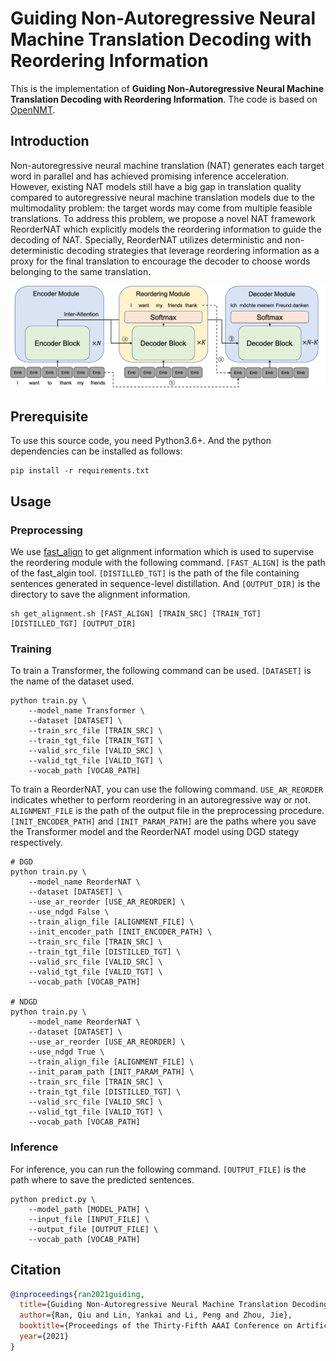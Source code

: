 # Guiding Non-Autoregressive Neural Machine Translation Decoding with Reordering Information

This is the implementation of **Guiding Non-Autoregressive Neural Machine Translation Decoding with Reordering Information**. The code is based on [OpenNMT](https://github.com/OpenNMT/OpenNMT-py).

## Introduction
Non-autoregressive neural machine translation (NAT) generates each target word in parallel and has achieved promising inference acceleration. However, existing NAT models still have a big gap in translation quality compared to autoregressive neural machine translation models due to the multimodality problem: the target words may come from multiple feasible translations. To address this problem, we propose a novel NAT framework ReorderNAT which explicitly models the reordering information to guide the decoding of NAT. Specially, ReorderNAT utilizes deterministic and non-deterministic decoding strategies that leverage reordering information as a proxy for the final translation to encourage the decoder to choose words belonging to the same translation. 

![img](./img.png)

## Prerequisite

To use this source code, you need Python3.6+. And the python dependencies can be installed as follows:

```
pip install -r requirements.txt
```

## Usage

### Preprocessing

We use [fast\_align](https://github.com/clab/fast_align) to get alignment information which is used to supervise the reordering module with the following command. `[FAST_ALIGN]` is the path of the fast\_algin tool. `[DISTILLED_TGT]` is the path of the file containing sentences generated in sequence-level distillation. And `[OUTPUT_DIR]` is the directory to save the alignment information.

```
sh get_alignment.sh [FAST_ALIGN] [TRAIN_SRC] [TRAIN_TGT] [DISTILLED_TGT] [OUTPUT_DIR]
```

### Training

To train a Transformer, the following command can be used. `[DATASET]` is the name of the dataset used.

```
python train.py \
    --model_name Transformer \
    --dataset [DATASET] \
    --train_src_file [TRAIN_SRC] \
    --train_tgt_file [TRAIN_TGT] \
    --valid_src_file [VALID_SRC] \
    --valid_tgt_file [VALID_TGT] \
    --vocab_path [VOCAB_PATH]

```

To train a ReorderNAT, you can use the following command. `USE_AR_REORDER` indicates whether to perform reordering in an autoregressive way or not. `ALIGNMENT_FILE` is the path of the output file in the preprocessing procedure. `[INIT_ENCODER_PATH]` and `[INIT_PARAM_PATH]` are the paths where you save the Transformer model and the ReorderNAT model using DGD stategy respectively.

```
# DGD
python train.py \
    --model_name ReorderNAT \
    --dataset [DATASET] \
    --use_ar_reorder [USE_AR_REORDER] \
    --use_ndgd False \
    --train_align_file [ALIGNMENT_FILE] \
    --init_encoder_path [INIT_ENCODER_PATH] \
    --train_src_file [TRAIN_SRC] \
    --train_tgt_file [DISTILLED_TGT] \
    --valid_src_file [VALID_SRC] \
    --valid_tgt_file [VALID_TGT] \
    --vocab_path [VOCAB_PATH]

# NDGD
python train.py \
    --model_name ReorderNAT \
    --dataset [DATASET] \
    --use_ar_reorder [USE_AR_REORDER] \
    --use_ndgd True \
    --train_align_file [ALIGNMENT_FILE] \
    --init_param_path [INIT_PARAM_PATH] \
    --train_src_file [TRAIN_SRC] \
    --train_tgt_file [DISTILLED_TGT] \
    --valid_src_file [VALID_SRC] \
    --valid_tgt_file [VALID_TGT] \
    --vocab_path [VOCAB_PATH]
```

### Inference

For inference, you can run the following command. `[OUTPUT_FILE]` is the path where to save the predicted sentences.

```
python predict.py \
    --model_path [MODEL_PATH] \
    --input_file [INPUT_FILE] \
    --output_file [OUTPUT_FILE] \
    --vocab_path [VOCAB_PATH]
```

## Citation

```bibtex
@inproceedings{ran2021guiding,
  title={Guiding Non-Autoregressive Neural Machine Translation Decoding with Reordering Information},
  author={Ran, Qiu and Lin, Yankai and Li, Peng and Zhou, Jie},
  booktitle={Proceedings of the Thirty-Fifth AAAI Conference on Artificial Intelligence},
  year={2021}
}
```